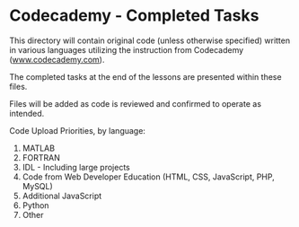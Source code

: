 # Codecademy - Completed Tasks

This directory will contain original code (unless otherwise specified) written in various languages utilizing the instruction from Codecademy (www.codecademy.com).

The completed tasks at the end of the lessons are presented within these files.

Files will be added as code is reviewed and confirmed to operate as intended.

Code Upload Priorities, by language:

1.  MATLAB
2.  FORTRAN
3.  IDL - Including large projects
4.  Code from Web Developer Education (HTML, CSS, JavaScript, PHP, MySQL)
5.  Additional JavaScript
6.  Python
7.  Other

